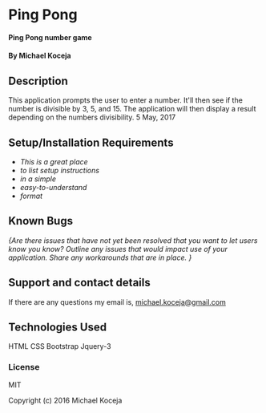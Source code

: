 # Ping Pong

#### Ping Pong number game

#### By Michael Koceja

## Description

This application prompts the user to enter a number. It'll then see if the number is divisible by 3, 5, and 15. The application will then display a result depending on the numbers divisibility. 5 May, 2017

## Setup/Installation Requirements

* _This is a great place_
* _to list setup instructions_
* _in a simple_
* _easy-to-understand_
* _format_


## Known Bugs

_{Are there issues that have not yet been resolved that you want to let users know you know?  Outline any issues that would impact use of your application.  Share any workarounds that are in place. }_

## Support and contact details

If there are any questions my email is, michael.koceja@gmail.com

## Technologies Used

HTML
CSS
Bootstrap
Jquery-3

### License

MIT

Copyright (c) 2016 Michael Koceja
